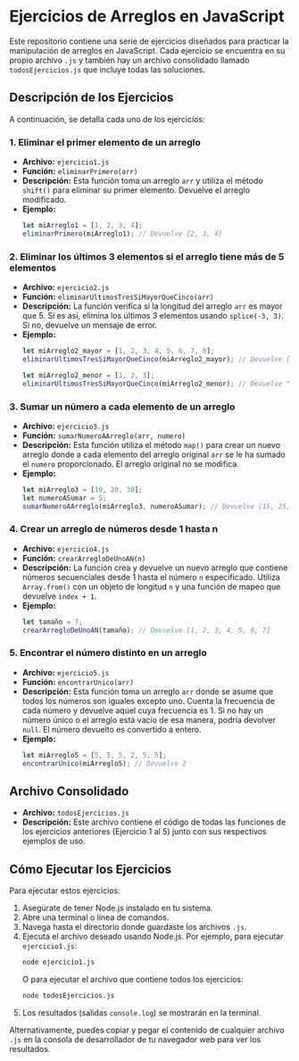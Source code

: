# Ejercicios de Arreglos en JavaScript

Este repositorio contiene una serie de ejercicios diseñados para practicar la manipulación de arreglos en JavaScript. Cada ejercicio se encuentra en su propio archivo `.js` y también hay un archivo consolidado llamado `todosEjercicios.js` que incluye todas las soluciones.

## Descripción de los Ejercicios

A continuación, se detalla cada uno de los ejercicios:

### 1. Eliminar el primer elemento de un arreglo
* **Archivo:** `ejercicio1.js`
* **Función:** `eliminarPrimero(arr)`
* **Descripción:** Esta función toma un arreglo `arr` y utiliza el método `shift()` para eliminar su primer elemento. Devuelve el arreglo modificado.
* **Ejemplo:**
    ```javascript
    let miArreglo1 = [1, 2, 3, 4];
    eliminarPrimero(miArreglo1); // Devuelve [2, 3, 4]
    ```

### 2. Eliminar los últimos 3 elementos si el arreglo tiene más de 5 elementos
* **Archivo:** `ejercicio2.js`
* **Función:** `eliminarUltimosTresSiMayorQueCinco(arr)`
* **Descripción:** La función verifica si la longitud del arreglo `arr` es mayor que 5. Si es así, elimina los últimos 3 elementos usando `splice(-3, 3)`. Si no, devuelve un mensaje de error.
* **Ejemplo:**
    ```javascript
    let miArreglo2_mayor = [1, 2, 3, 4, 5, 6, 7, 8];
    eliminarUltimosTresSiMayorQueCinco(miArreglo2_mayor); // Devuelve [1, 2, 3, 4, 5]

    let miArreglo2_menor = [1, 2, 3];
    eliminarUltimosTresSiMayorQueCinco(miArreglo2_menor); // Devuelve "Error: El arreglo debe tener más de 5 elementos."
    ```

### 3. Sumar un número a cada elemento de un arreglo
* **Archivo:** `ejercicio3.js`
* **Función:** `sumarNumeroAArreglo(arr, numero)`
* **Descripción:** Esta función utiliza el método `map()` para crear un nuevo arreglo donde a cada elemento del arreglo original `arr` se le ha sumado el `numero` proporcionado. El arreglo original no se modifica.
* **Ejemplo:**
    ```javascript
    let miArreglo3 = [10, 20, 30];
    let numeroASumar = 5;
    sumarNumeroAArreglo(miArreglo3, numeroASumar); // Devuelve [15, 25, 35]
    ```

### 4. Crear un arreglo de números desde 1 hasta n
* **Archivo:** `ejercicio4.js`
* **Función:** `crearArregloDeUnoAN(n)`
* **Descripción:** La función crea y devuelve un nuevo arreglo que contiene números secuenciales desde 1 hasta el número `n` especificado. Utiliza `Array.from()` con un objeto de longitud `n` y una función de mapeo que devuelve `index + 1`.
* **Ejemplo:**
    ```javascript
    let tamaño = 7;
    crearArregloDeUnoAN(tamaño); // Devuelve [1, 2, 3, 4, 5, 6, 7]
    ```

### 5. Encontrar el número distinto en un arreglo
* **Archivo:** `ejercicio5.js`
* **Función:** `encontrarUnico(arr)`
* **Descripción:** Esta función toma un arreglo `arr` donde se asume que todos los números son iguales excepto uno. Cuenta la frecuencia de cada número y devuelve aquel cuya frecuencia es 1. Si no hay un número único o el arreglo está vacío de esa manera, podría devolver `null`. El número devuelto es convertido a entero.
* **Ejemplo:**
    ```javascript
    let miArreglo5 = [5, 5, 5, 2, 5, 5];
    encontrarUnico(miArreglo5); // Devuelve 2
    ```

## Archivo Consolidado

* **Archivo:** `todosEjercicios.js`
* **Descripción:** Este archivo contiene el código de todas las funciones de los ejercicios anteriores (Ejercicio 1 al 5) junto con sus respectivos ejemplos de uso.

## Cómo Ejecutar los Ejercicios

Para ejecutar estos ejercicios:
1.  Asegúrate de tener Node.js instalado en tu sistema.
2.  Abre una terminal o línea de comandos.
3.  Navega hasta el directorio donde guardaste los archivos `.js`.
4.  Ejecuta el archivo deseado usando Node.js. Por ejemplo, para ejecutar `ejercicio1.js`:
    ```bash
    node ejercicio1.js
    ```
    O para ejecutar el archivo que contiene todos los ejercicios:
    ```bash
    node todosEjercicios.js
    ```
5.  Los resultados (salidas `console.log`) se mostrarán en la terminal.

Alternativamente, puedes copiar y pegar el contenido de cualquier archivo `.js` en la consola de desarrollador de tu navegador web para ver los resultados.
